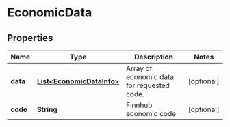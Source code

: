 

# EconomicData


## Properties

| Name | Type | Description | Notes |
|------------ | ------------- | ------------- | -------------|
|**data** | [**List&lt;EconomicDataInfo&gt;**](EconomicDataInfo.md) | Array of economic data for requested code. |  [optional] |
|**code** | **String** | Finnhub economic code |  [optional] |



